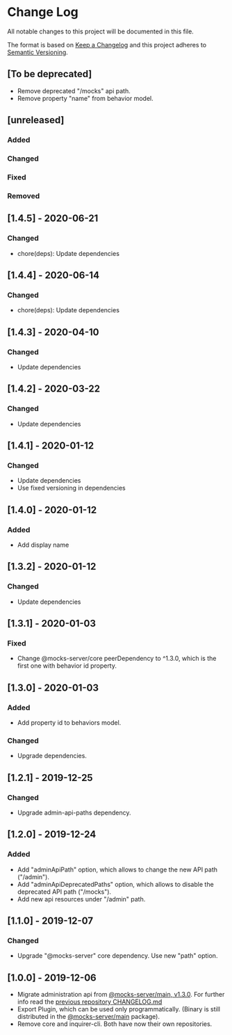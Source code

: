 # Change Log
All notable changes to this project will be documented in this file.

The format is based on [Keep a Changelog](http://keepachangelog.com/)
and this project adheres to [Semantic Versioning](http://semver.org/).

## [To be deprecated]
- Remove deprecated "/mocks" api path.
- Remove property "name" from behavior model.

## [unreleased]
### Added
### Changed
### Fixed
### Removed

## [1.4.5] - 2020-06-21
### Changed
- chore(deps): Update dependencies

## [1.4.4] - 2020-06-14
### Changed
- chore(deps): Update dependencies

## [1.4.3] - 2020-04-10
### Changed
- Update dependencies

## [1.4.2] - 2020-03-22
### Changed
- Update dependencies

## [1.4.1] - 2020-01-12
### Changed
- Update dependencies
- Use fixed versioning in dependencies

## [1.4.0] - 2020-01-12
### Added
- Add display name

## [1.3.2] - 2020-01-12
### Changed
- Update dependencies

## [1.3.1] - 2020-01-03
### Fixed
- Change @mocks-server/core peerDependency to ^1.3.0, which is the first one with behavior id property.

## [1.3.0] - 2020-01-03
### Added
- Add property id to behaviors model.

### Changed
- Upgrade dependencies.

## [1.2.1] - 2019-12-25
### Changed
- Upgrade admin-api-paths dependency.

## [1.2.0] - 2019-12-24
### Added
- Add "adminApiPath" option, which allows to change the new API path ("/admin").
- Add "adminApiDeprecatedPaths" option, which allows to disable the deprecated API path ("/mocks").
- Add new api resources under "/admin" path.

## [1.1.0] - 2019-12-07
### Changed
- Upgrade "@mocks-server" core dependency. Use new "path" option.

## [1.0.0] - 2019-12-06
- Migrate administration api from [@mocks-server/main, v1.3.0](https://github.com/mocks-server/main/releases/tag/v1.3.0). For further info read the [previous repository CHANGELOG.md](https://github.com/mocks-server/main/blob/v1.3.0/CHANGELOG.md#130---2019-11-17)
- Export Plugin, which can be used only programmatically. (Binary is still distributed in the [@mocks-server/main](https://github.com/mocks-server/main) package).
- Remove core and inquirer-cli. Both have now their own repositories.
